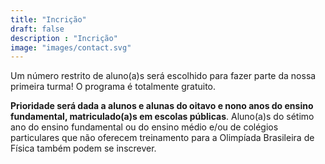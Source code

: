 ```yaml
---
title: "Incrição"
draft: false
description : "Incrição"
image: "images/contact.svg"
---
```


Um número restrito de aluno(a)s será escolhido para fazer parte da nossa primeira turma! O programa é totalmente gratuito.

**Prioridade será dada a alunos e alunas do oitavo e nono anos do ensino fundamental, matriculado(a)s em escolas públicas**. Aluno(a)s do sétimo ano do ensino fundamental ou do ensino médio e/ou de colégios particulares que não oferecem treinamento para a Olimpíada Brasileira de Física também podem se inscrever.
